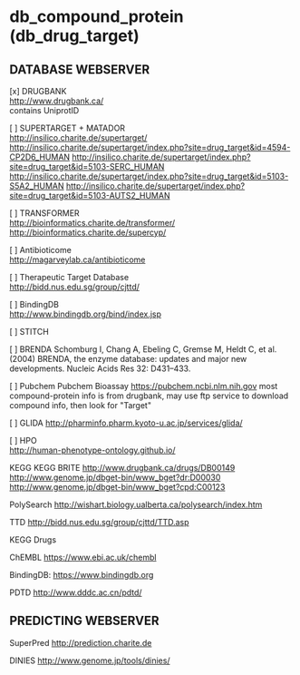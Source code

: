 # db_compound_protein (db_drug_target)

## DATABASE WEBSERVER

[x] DRUGBANK <br />
http://www.drugbank.ca/ <br />
contains UniprotID

[ ] SUPERTARGET + MATADOR <br />
http://insilico.charite.de/supertarget/
http://insilico.charite.de/supertarget/index.php?site=drug_target&id=4594-CP2D6_HUMAN
http://insilico.charite.de/supertarget/index.php?site=drug_target&id=5103-SERC_HUMAN
http://insilico.charite.de/supertarget/index.php?site=drug_target&id=5103-S5A2_HUMAN
http://insilico.charite.de/supertarget/index.php?site=drug_target&id=5103-AUTS2_HUMAN

[ ] TRANSFORMER <br />
http://bioinformatics.charite.de/transformer/
http://bioinformatics.charite.de/supercyp/

[ ] Antibioticome <br />
http://magarveylab.ca/antibioticome

[ ] Therapeutic Target Database <br />
http://bidd.nus.edu.sg/group/cjttd/

[ ] BindingDB <br />
http://www.bindingdb.org/bind/index.jsp

[ ] STITCH

[ ] BRENDA
Schomburg I, Chang A, Ebeling C, Gremse M, Heldt C, et al. (2004) BRENDA,
the enzyme database: updates and major new developments. Nucleic Acids Res
32: D431–433.

[ ] Pubchem
Pubchem Bioassay
https://pubchem.ncbi.nlm.nih.gov
most compound-protein info is from drugbank,
may use ftp service to download compound info,
then look for "Target"

[ ] GLIDA
http://pharminfo.pharm.kyoto-u.ac.jp/services/glida/

[ ] HPO <br />
http://human-phenotype-ontology.github.io/

KEGG
KEGG BRITE
http://www.drugbank.ca/drugs/DB00149
http://www.genome.jp/dbget-bin/www_bget?dr:D00030
http://www.genome.jp/dbget-bin/www_bget?cpd:C00123

PolySearch
http://wishart.biology.ualberta.ca/polysearch/index.htm

TTD
http://bidd.nus.edu.sg/group/cjttd/TTD.asp

KEGG Drugs

ChEMBL
https://www.ebi.ac.uk/chembl

BindingDB:
https://www.bindingdb.org

PDTD
http://www.dddc.ac.cn/pdtd/

## PREDICTING WEBSERVER

SuperPred
http://prediction.charite.de

DINIES
http://www.genome.jp/tools/dinies/
